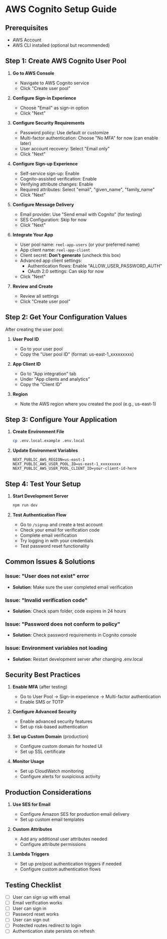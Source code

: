 # AWS Cognito Setup Guide

## Prerequisites
- AWS Account
- AWS CLI installed (optional but recommended)

## Step 1: Create AWS Cognito User Pool

1. **Go to AWS Console**
   - Navigate to AWS Cognito service
   - Click "Create user pool"

2. **Configure Sign-in Experience**
   - Choose "Email" as sign-in option
   - Click "Next"

3. **Configure Security Requirements**
   - Password policy: Use default or customize
   - Multi-factor authentication: Choose "No MFA" for now (can enable later)
   - User account recovery: Select "Email only"
   - Click "Next"

4. **Configure Sign-up Experience**
   - Self-service sign-up: Enable
   - Cognito-assisted verification: Enable
   - Verifying attribute changes: Enable
   - Required attributes: Select "email", "given_name", "family_name"
   - Click "Next"

5. **Configure Message Delivery**
   - Email provider: Use "Send email with Cognito" (for testing)
   - SES Configuration: Skip for now
   - Click "Next"

6. **Integrate Your App**
   - User pool name: `reel-app-users` (or your preferred name)
   - App client name: `reel-app-client`
   - Client secret: **Don't generate** (uncheck this box)
   - Advanced app client settings:
     - Authentication flows: Enable "ALLOW_USER_PASSWORD_AUTH"
     - OAuth 2.0 settings: Can skip for now
   - Click "Next"

7. **Review and Create**
   - Review all settings
   - Click "Create user pool"

## Step 2: Get Your Configuration Values

After creating the user pool:

1. **User Pool ID**
   - Go to your user pool
   - Copy the "User pool ID" (format: us-east-1_xxxxxxxxx)

2. **App Client ID**
   - Go to "App integration" tab
   - Under "App clients and analytics"
   - Copy the "Client ID"

3. **Region**
   - Note the AWS region where you created the pool (e.g., us-east-1)

## Step 3: Configure Your Application

1. **Create Environment File**
   ```bash
   cp .env.local.example .env.local
   ```

2. **Update Environment Variables**
   ```env
   NEXT_PUBLIC_AWS_REGION=us-east-1
   NEXT_PUBLIC_AWS_USER_POOL_ID=us-east-1_xxxxxxxxx
   NEXT_PUBLIC_AWS_USER_POOL_CLIENT_ID=your-client-id-here
   ```

## Step 4: Test Your Setup

1. **Start Development Server**
   ```bash
   npm run dev
   ```

2. **Test Authentication Flow**
   - Go to `/signup` and create a test account
   - Check your email for verification code
   - Complete email verification
   - Try logging in with your credentials
   - Test password reset functionality

## Common Issues & Solutions

### Issue: "User does not exist" error
- **Solution**: Make sure the user completed email verification

### Issue: "Invalid verification code"
- **Solution**: Check spam folder, code expires in 24 hours

### Issue: "Password does not conform to policy"
- **Solution**: Check password requirements in Cognito console

### Issue: Environment variables not loading
- **Solution**: Restart development server after changing .env.local

## Security Best Practices

1. **Enable MFA** (after testing)
   - Go to User Pool → Sign-in experience → Multi-factor authentication
   - Enable SMS or TOTP

2. **Configure Advanced Security**
   - Enable advanced security features
   - Set up risk-based authentication

3. **Set up Custom Domain** (production)
   - Configure custom domain for hosted UI
   - Set up SSL certificate

4. **Monitor Usage**
   - Set up CloudWatch monitoring
   - Configure alerts for suspicious activity

## Production Considerations

1. **Use SES for Email**
   - Configure Amazon SES for production email delivery
   - Set up custom email templates

2. **Custom Attributes**
   - Add any additional user attributes needed
   - Configure attribute permissions

3. **Lambda Triggers**
   - Set up pre/post authentication triggers if needed
   - Configure custom authentication flows

## Testing Checklist

- [ ] User can sign up with email
- [ ] Email verification works
- [ ] User can sign in
- [ ] Password reset works
- [ ] User can sign out
- [ ] Protected routes redirect to login
- [ ] Authentication state persists on refresh